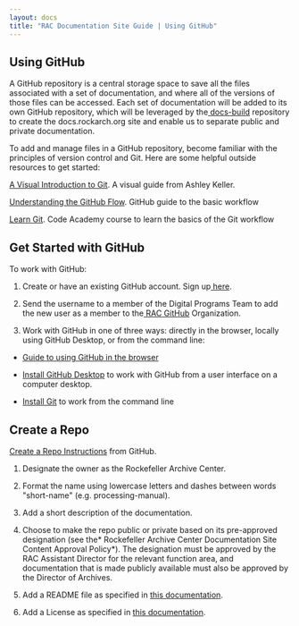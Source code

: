 ```yaml
---
layout: docs
title: "RAC Documentation Site Guide | Using GitHub"
---
```


## Using GitHub

A GitHub repository is a central storage space to save all the files associated with a set of documentation, and where all of the versions of those files can be accessed. Each set of documentation will be added to its own GitHub repository, which will be leveraged by the[ ](https://github.com/RockefellerArchiveCenter/docs-theme)[docs-build](https://github.com/RockefellerArchiveCenter/docs-build) repository to create the docs.rockarch.org site and enable us to separate public and private documentation.

To add and manage files in a GitHub repository, become familiar with the principles of version control and Git. Here are some helpful outside resources to get started:

[A Visual Introduction to Git](https://medium.com/@ashk3l/a-visual-introduction-to-git-9fdca5d3b43a). A visual guide from Ashley Keller.

[Understanding the GitHub Flow](https://guides.github.com/introduction/flow/). GitHub guide to the basic workflow

[Learn Git](https://www.codecademy.com/learn/learn-git). Code Academy course to learn the basics of the Git workflow

## Get Started with GitHub

To work with GitHub:

1. Create or have an existing GitHub account. Sign up[ here](https://github.com/).

2. Send the username to a member of the Digital Programs Team to add the new user as a member to the[ RAC GitHub](https://github.com/RockefellerArchiveCenter) Organization.

3. Work with GitHub in one of three ways: directly in the browser, locally using GitHub Desktop, or from the command line:

* [Guide to using GitHub in the browser](https://pixelpioneers.co/blog/2017/using-github-without-the-command-line)

* [Install GitHub Desktop](https://help.github.com/desktop/guides/getting-started-with-github-desktop/installing-github-desktop/) to work with GitHub from a user interface on a computer desktop.

* [Install Git](https://git-scm.com/) to work from the command line

## Create a Repo

[Create a Repo Instructions](https://help.github.com/articles/create-a-repo/) from GitHub.

1. Designate the owner as the Rockefeller Archive Center.

2. Format the name using lowercase letters and dashes between words "short-name" (e.g. processing-manual).

3. Add a short description of the documentation.

4. Choose to make the repo public or private based on its pre-approved designation (see the* Rockefeller Archive Center Documentation Site Content Approval Policy*). The designation must be approved by the RAC Assistant Director for the relevant function area, and documentation that is made publicly available must also be approved by the Director of Archives.

5. Add a README file as specified in [this documentation](add-content#readme).

6. Add a License as specified in [this documentation](add-content#license).
